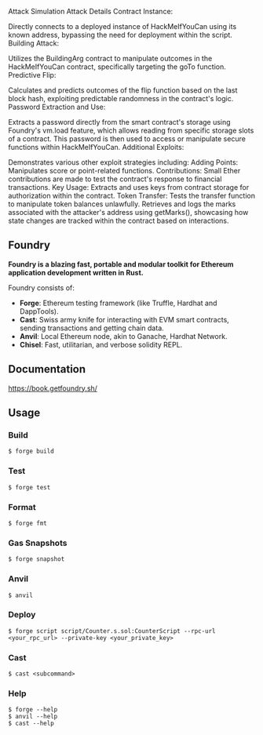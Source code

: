 Attack Simulation
Attack Details
Contract Instance:

Directly connects to a deployed instance of HackMeIfYouCan using its known address, bypassing the need for deployment within the script.
Building Attack:

Utilizes the BuildingArg contract to manipulate outcomes in the HackMeIfYouCan contract, specifically targeting the goTo function.
Predictive Flip:

Calculates and predicts outcomes of the flip function based on the last block hash, exploiting predictable randomness in the contract's logic.
Password Extraction and Use:

Extracts a password directly from the smart contract's storage using Foundry's vm.load feature, which allows reading from specific storage slots of a contract.
This password is then used to access or manipulate secure functions within HackMeIfYouCan.
Additional Exploits:

Demonstrates various other exploit strategies including:
Adding Points: Manipulates score or point-related functions.
Contributions: Small Ether contributions are made to test the contract's response to financial transactions.
Key Usage: Extracts and uses keys from contract storage for authorization within the contract.
Token Transfer: Tests the transfer function to manipulate token balances unlawfully.
Retrieves and logs the marks associated with the attacker's address using getMarks(), showcasing how state changes are tracked within the contract based on interactions.


## Foundry

**Foundry is a blazing fast, portable and modular toolkit for Ethereum application development written in Rust.**

Foundry consists of:

-   **Forge**: Ethereum testing framework (like Truffle, Hardhat and DappTools).
-   **Cast**: Swiss army knife for interacting with EVM smart contracts, sending transactions and getting chain data.
-   **Anvil**: Local Ethereum node, akin to Ganache, Hardhat Network.
-   **Chisel**: Fast, utilitarian, and verbose solidity REPL.

## Documentation

https://book.getfoundry.sh/

## Usage

### Build

```shell
$ forge build
```

### Test

```shell
$ forge test
```

### Format

```shell
$ forge fmt
```

### Gas Snapshots

```shell
$ forge snapshot
```

### Anvil

```shell
$ anvil
```

### Deploy

```shell
$ forge script script/Counter.s.sol:CounterScript --rpc-url <your_rpc_url> --private-key <your_private_key>
```

### Cast

```shell
$ cast <subcommand>
```

### Help

```shell
$ forge --help
$ anvil --help
$ cast --help
```
